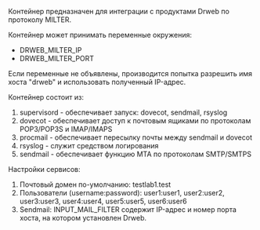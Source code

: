 Контейнер предназначен для интеграции с продуктами Drweb по протоколу MILTER.


Контейнер может принимать переменные окружения:

* DRWEB_MILTER_IP
* DRWEB_MILTER_PORT

Если переменные не объявлены, производится попытка разрешить имя хоста "drweb" и использовать полученный IP-адрес.

Контейнер состоит из:

1. supervisord - обеспечивает запуск: dovecot, sendmail, rsyslog
2. dovecot - обеспечивает доступ к почтовым ящиками по протоколам POP3/POP3S и IMAP/IMAPS
3. procmail - обеспечивает пересылку почты между sendmail и dovecot
4. rsyslog - служит средством логирования
5. sendmail - обеспечивает функцию MTA по протоколам SMTP/SMTPS

Настройки сервисов:

1. Почтовый домен по-умолчанию: testlab1.test
2. Пользователи (username:password): user1:user1, user2:user2, user3:user3, user4:user4, user5:user5, user6:user6
3. Sendmail: INPUT_MAIL_FILTER содержит IP-адрес и номер порта хоста, на котором установлен Drweb. 